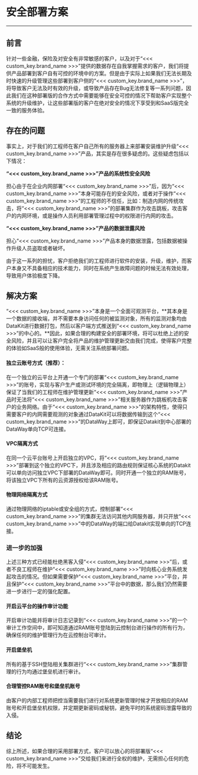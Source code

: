 # 安全部署方案
---

## 前言
针对一些金融，保险及对安全有非常敏感的客户，以及对于“<<< custom_key.brand_name >>>”提供的数据存在自我掌握需求的客户，我们将提供产品部署到客户自有可控的环境中的方案。但是由于实际上如果我们无法长期及时快速的升级管理这些部署到客户侧的“<<< custom_key.brand_name >>>”，将导致客户无法及时有效的升级，或导致产品存在Bug无法修复等一系列问题，因此我们在这种部署版的合作方式中需要能够在安全可控的情况下帮助客户实现整个系统的升级维护，让这些部署版的客户在绝对安全的情况下享受到和SaaS版完全一致的服务体验。

## 存在的问题
事实上，对于我们的工程师在客户自己所有的服务器上来部署安装维护升级“<<< custom_key.brand_name >>>”产品，其实是存在很多疑虑的。这些疑虑包括以下情况：

**“<<< custom_key.brand_name >>>”产品的系统性安全风险**

担心由于在企业内网部署“<<< custom_key.brand_name >>>”后，因为“<<< custom_key.brand_name >>>”本身可能存在的安全风险，或者对于操作“<<< custom_key.brand_name >>>”的工程师的不信任，比如：制造内网的传统攻击，将“<<< custom_key.brand_name >>>”的部署集群作为攻击跳板，攻击客户的内网环境，或是操作人员利用部署管理过程中的权限进行内网的攻击。

**“<<< custom_key.brand_name >>>”产品的数据泄露风险**

担心“<<< custom_key.brand_name >>>”产品本身的数据泄露，包括数据被操作升级人员盗取或者破坏。

由于这一系列的担忧，客户拒绝我们的工程师进行软件的安装，升级，维护，而客户本身又不具备相应的技术能力，同时在系统产生故障问题的时候无法有效处理，导致用户体验极度下降。

## 解决方案
“<<< custom_key.brand_name >>>”本身是一个全面可观测平台，**其本身是一个数据的接收端，并不需要本身访问任何的被监测对象，所有的监测对象均由DataKit进行数据打包，然后以客户端方式推送到“<<< custom_key.brand_name >>>”的中心的。**因此，如果合理的构建安全的部署环境，将可以杜绝上述的安全风险，并且可以让客户完全将产品的维护管理更新交由我们完成，使得客户完整的体验如SaaS般的使用体验，无需关注系统部署问题。

#### 独立云账号方式（推荐）：
在一个独立的云平台上开通一个专门的部署“<<< custom_key.brand_name >>>”的账号，实现与客户生产或测试环境的完全隔离，即物理上（逻辑物理上）保证了当我们的工程师在维护管理更新“<<< custom_key.brand_name >>>”产品时无法将“<<< custom_key.brand_name >>>”相关服务器作为跳板机攻击客户的业务网络。由于“<<< custom_key.brand_name >>>”的架构特性，使得只需要客户的内网需要观测的对象通过DataKit可以将数据传输到这个“<<< custom_key.brand_name >>>”的DataWay上即可，即保证Datakit到中心部署的DataWay单向TCP可连接。

#### VPC隔离方式
在同一个云平台账号上开启独立的VPC，将“<<< custom_key.brand_name >>>”部署到这个独立的VPC下，并且涉及相应的路由规则保证核心系统的Datakit可以单向访问独立VPC下部署的DataWay即可。同时开通一个独立的RAM账号，将该独立VPC下所有的云资源授权给该RAM账号。

#### 物理网络隔离方式
通过物理网络的iptable或安全组的方式，控制部署“<<< custom_key.brand_name >>>”的集群无法访问其他内网服务器，并只开放“<<< custom_key.brand_name >>>”中的DataWay的端口给Datakit实现单向的TCP连接。

### 进一步的加强
上述三种方式已经能杜绝黑客入侵“<<< custom_key.brand_name >>>”后，或者不良工程师在维护“<<< custom_key.brand_name >>>”时向核心业务系统发起攻击的情况。但如果需要保护“<<< custom_key.brand_name >>>”平台，并且保护“<<< custom_key.brand_name >>>”平台中的数据，那么我们仍然需要进一步进行一定的强化配置。

#### 开启云平台的操作审计功能
开启审计功能并将审计日志记录到“<<< custom_key.brand_name >>>”的一个审计工作空间中，即可知道通过RAM账号登陆到云控制台进行操作的所有行为，确保任何的维护管理行为在云控制台可审计。

#### 开启堡垒机
所有的基于SSH登陆相关集群进行“<<< custom_key.brand_name >>>”集群管理的行为均通过堡垒机进行审计。

#### 合理管控RAM账号和堡垒机账号
由客户的内部工程师把控当需要我们进行对系统更新管理时候才开放相应的RAM账号和开启堡垒机权限，并定期更新密码或秘钥，避免平时的系统密码泄露导致的入侵。

## 结论
综上所述，如果合理的采用部署方式，客户可以放心的将部署版“<<< custom_key.brand_name >>>”交给我们来进行全权的维护，无需担心任何的危险，将不可能发生。

